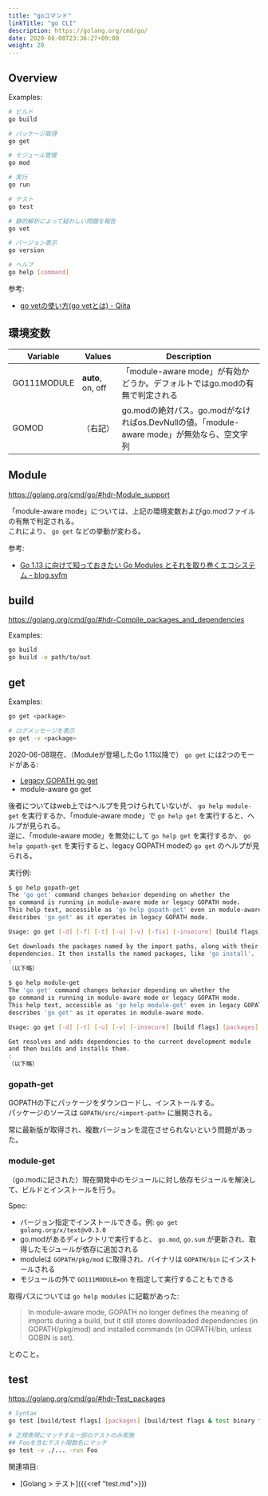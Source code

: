 ```yaml
---
title: "goコマンド"
linkTitle: "go CLI"
description: https://golang.org/cmd/go/
date: 2020-06-08T23:36:27+09:00
weight: 20
---
```


## Overview

Examples:

```sh
# ビルド
go build

# パッケージ取得
go get

# モジュール管理
go mod

# 実行
go run

# テスト
go test

# 静的解析によって疑わしい問題を報告
go vet

# バージョン表示
go version

# ヘルプ
go help [command]
```

参考:

- [go vetの使い方(go vetとは) - Qiita](https://qiita.com/marnie_ms4/items/b343165efb4235906db7)

## 環境変数

 Variable | Values | Description
----------|--------|-------------
 GO111MODULE | **auto**, on, off | 「module-aware mode」が有効かどうか。デフォルトではgo.modの有無で判定される
 GOMOD | （右記） | go.modの絶対パス。go.modがなければos.DevNullの値。「module-aware mode」が無効なら、空文字列

## Module

https://golang.org/cmd/go/#hdr-Module_support

「module-aware mode」については、上記の環境変数およびgo.modファイルの有無で判定される。  
これにより、 `go get` などの挙動が変わる。

参考:

- [Go 1.13 に向けて知っておきたい Go Modules とそれを取り巻くエコシステム - blog.syfm](https://syfm.hatenablog.com/entry/2019/08/10/170730#f-b5157852)

## build

https://golang.org/cmd/go/#hdr-Compile_packages_and_dependencies

Examples:

```sh
go build
go build -o path/to/out
```

## get

Examples:

```sh
go get <package>

# ログメッセージを表示
go get -v <package>
```

2020-06-08現在、（Moduleが登場したGo 1.11以降で） `go get` には2つのモードがある:

- [Legacy GOPATH go get](https://golang.org/cmd/go/#hdr-Legacy_GOPATH_go_get)
- module-aware go get

後者についてはweb上ではヘルプを見つけられていないが、 `go help module-get` を実行するか、「module-aware mode」で `go help get` を実行すると、ヘルプが見られる。  
逆に、「module-aware mode」を無効にして `go help get` を実行するか、 `go help gopath-get` を実行すると、legacy GOPATH modeの `go get` のヘルプが見られる。

実行例:

```sh
$ go help gopath-get
The 'go get' command changes behavior depending on whether the
go command is running in module-aware mode or legacy GOPATH mode.
This help text, accessible as 'go help gopath-get' even in module-aware mode,
describes 'go get' as it operates in legacy GOPATH mode.

Usage: go get [-d] [-f] [-t] [-u] [-v] [-fix] [-insecure] [build flags] [packages]

Get downloads the packages named by the import paths, along with their
dependencies. It then installs the named packages, like 'go install'.
:
（以下略）

$ go help module-get
The 'go get' command changes behavior depending on whether the
go command is running in module-aware mode or legacy GOPATH mode.
This help text, accessible as 'go help module-get' even in legacy GOPATH mode,
describes 'go get' as it operates in module-aware mode.

Usage: go get [-d] [-t] [-u] [-v] [-insecure] [build flags] [packages]

Get resolves and adds dependencies to the current development module
and then builds and installs them.
:
（以下略）
```

### gopath-get

GOPATHの下にパッケージをダウンロードし、インストールする。  
パッケージのソースは `GOPATH/src/<import-path>` に展開される。

常に最新版が取得され、複数バージョンを混在させられないという問題があった。

### module-get

（go.modに記された）現在開発中のモジュールに対し依存モジュールを解決して、ビルドとインストールを行う。  

Spec:

- バージョン指定でインストールできる。例: `go get golang.org/x/text@v0.3.0`
- go.modがあるディレクトリで実行すると、 `go.mod`, `go.sum` が更新され、取得したモジュールが依存に追加される
- moduleは `GOPATH/pkg/mod` に取得され、バイナリは `GOPATH/bin` にインストールされる
- モジュールの外で `GO111MODULE=on` を指定して実行することもできる

取得パスについては `go help modules` に記載があった:

> In module-aware mode, GOPATH no longer defines the meaning of imports
during a build, but it still stores downloaded dependencies (in GOPATH/pkg/mod)
and installed commands (in GOPATH/bin, unless GOBIN is set).

とのこと。

## test

https://golang.org/cmd/go/#hdr-Test_packages

```sh
# Syntax
go test [build/test flags] [packages] [build/test flags & test binary flags]

# 正規表現にマッチする一部のテストのみ実施
## Fooを含むテスト関数名にマッチ
go test -v ./... -run Foo
```

関連項目:

- [Golang > テスト]({{<ref "test.md">}})
